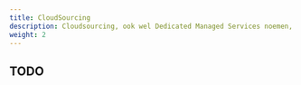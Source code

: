 ```yaml
---
title: CloudSourcing
description: Cloudsourcing, ook wel Dedicated Managed Services noemen, is waarbij je kiest om een deel van de clouddiensten die je afneemt te laten beheren door, of in zijn geheel onderbrengen bij, een externe specialistische 3e partij.
weight: 2
---
```


## TODO
